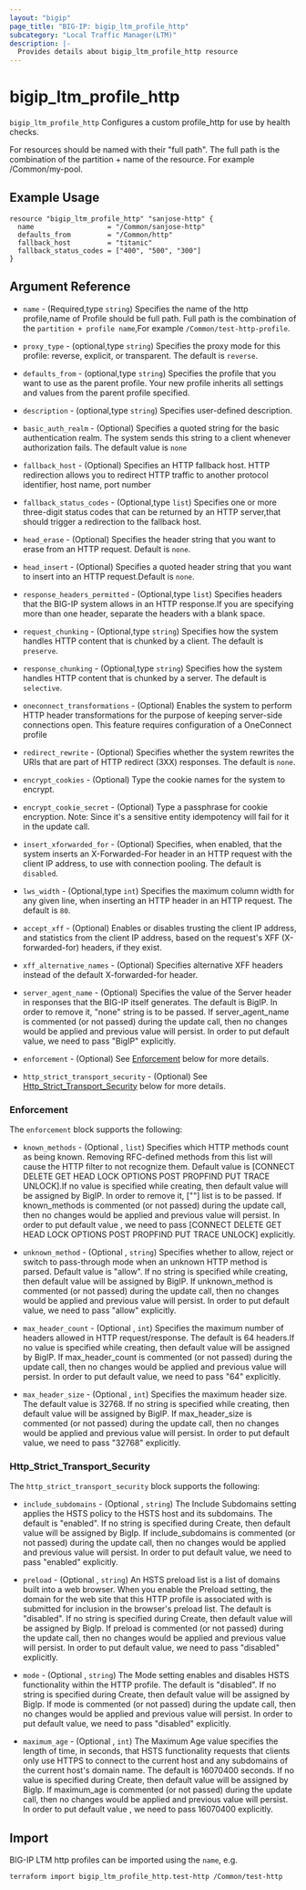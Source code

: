 ```yaml
---
layout: "bigip"
page_title: "BIG-IP: bigip_ltm_profile_http"
subcategory: "Local Traffic Manager(LTM)"
description: |-
  Provides details about bigip_ltm_profile_http resource
---
```


# bigip\_ltm\_profile_http

`bigip_ltm_profile_http` Configures a custom profile_http for use by health checks.

For resources should be named with their "full path". The full path is the combination of the partition + name of the resource. For example /Common/my-pool.

## Example Usage


```hcl
resource "bigip_ltm_profile_http" "sanjose-http" {
  name                  = "/Common/sanjose-http"
  defaults_from         = "/Common/http"
  fallback_host         = "titanic"
  fallback_status_codes = ["400", "500", "300"]
}

```      

## Argument Reference

* `name` - (Required,type `string`) Specifies the name of the http profile,name of Profile should be full path. Full path is the combination of the `partition + profile name`,For example `/Common/test-http-profile`.

* `proxy_type` - (optional,type `string`) Specifies the proxy mode for this profile: reverse, explicit, or transparent. The default is `reverse`.

* `defaults_from` - (optional,type `string`) Specifies the profile that you want to use as the parent profile. Your new profile inherits all settings and values from the parent profile specified.

* `description` - (optional,type `string`) Specifies user-defined description.

* `basic_auth_realm` - (Optional) Specifies a quoted string for the basic authentication realm. The system sends this string to a client whenever authorization fails. The default value is `none`

* `fallback_host` - (Optional) Specifies an HTTP fallback host. HTTP redirection allows you to redirect HTTP traffic to another protocol identifier, host name, port number

* `fallback_status_codes` - (Optional,type `list`) Specifies one or more three-digit status codes that can be returned by an HTTP server,that should trigger a redirection to the fallback host.

* `head_erase` - (Optional) Specifies the header string that you want to erase from an HTTP request. Default is `none`.

* `head_insert` - (Optional) Specifies a quoted header string that you want to insert into an HTTP request.Default is `none`.

* `response_headers_permitted` - (Optional,type `list`) Specifies headers that the BIG-IP system allows in an HTTP response.If you are specifying more than one header, separate the headers with a blank space.

* `request_chunking` - (Optional,type `string`) Specifies how the system handles HTTP content that is chunked by a client. The default is `preserve`.

* `response_chunking` - (Optional,type `string`) Specifies how the system handles HTTP content that is chunked by a server. The default is `selective`.

* `oneconnect_transformations` - (Optional) Enables the system to perform HTTP header transformations for the purpose of  keeping server-side connections open. This feature requires configuration of a OneConnect profile

* `redirect_rewrite` - (Optional) Specifies whether the system rewrites the URIs that are part of HTTP redirect (3XX) responses. The default is `none`.

* `encrypt_cookies` - (Optional) Type the cookie names for the system to encrypt.

* `encrypt_cookie_secret` - (Optional) Type a passphrase for cookie encryption. Note: Since it's a sensitive entity idempotency will fail for it in the update call.

* `insert_xforwarded_for` - (Optional) Specifies, when enabled, that the system inserts an X-Forwarded-For header in an HTTP request with the client IP address, to use with connection pooling. The default is `disabled`.

* `lws_width` - (Optional,type `int`) Specifies the maximum column width for any given line, when inserting an HTTP header in an HTTP request. The default is `80`.

* `accept_xff` - (Optional) Enables or disables trusting the client IP address, and statistics from the client IP address, based on the request's XFF (X-forwarded-for) headers, if they exist.

* `xff_alternative_names` - (Optional) Specifies alternative XFF headers instead of the default X-forwarded-for header.

* `server_agent_name` - (Optional) Specifies the value of the Server header in responses that the BIG-IP itself generates. The default is BigIP. In order to remove it, "none" string is to be passed. If server_agent_name is commented (or not passed) during the update call, then no changes would be applied and previous value will persist. In order to put default value, we need to pass "BigIP" explicitly.

* `enforcement` - (Optional) See [Enforcement](#enforcement) below for more details.

* `http_strict_transport_security` - (Optional) See [Http_Strict_Transport_Security](#http_strict_transport_security) below for more details.

### Enforcement

The `enforcement` block supports the following:

* `known_methods` - (Optional , `list`) Specifies which HTTP methods count as being known. Removing RFC-defined methods from this list will cause the HTTP filter to not recognize them. Default value is [CONNECT DELETE GET HEAD LOCK OPTIONS POST PROPFIND PUT TRACE UNLOCK].If no value is specified while creating, then default value will be assigned by BigIP. In order to remove it, [""] list is to be passed. If known_methods is commented (or not passed) during the update call, then no changes would be applied and previous value will persist. In order to put default value , we need to pass [CONNECT DELETE GET HEAD LOCK OPTIONS POST PROPFIND PUT TRACE UNLOCK] explicitly.

* `unknown_method` - (Optional , `string`) Specifies whether to allow, reject or switch to pass-through mode when an unknown HTTP method is parsed. Default value is "allow". If no string is specified while creating, then default value will be assigned by BigIP. If unknown_method is commented (or not passed) during the update call, then no changes would be applied and previous value will persist. In order to put default value, we need to pass "allow" explicitly.

* `max_header_count` - (Optional , `int`) Specifies the maximum number of headers allowed in HTTP request/response. The default is 64 headers.If no value is specified while creating, then default value will be assigned by BigIP. If max_header_count is commented (or not passed) during the update call, then no changes would be applied and previous value will persist. In order to put default value, we need to pass "64" explicitly.

* `max_header_size` - (Optional , `int`) Specifies the maximum header size. The default value is 32768. If no string is specified while creating, then default value will be assigned by BigIP. If max_header_size is commented (or not passed) during the update call, then no changes would be applied and previous value will persist. In order to put default value, we need to pass "32768" explicitly.


### Http_Strict_Transport_Security

The `http_strict_transport_security` block supports the following:

* `include_subdomains` - (Optional , `string`) The Include Subdomains setting applies the HSTS policy to the HSTS host and its subdomains. The default is "enabled". If no string is specified during Create, then default value will be assigned by BigIp. If include_subdomains is commented (or not passed) during the update call, then no changes would be applied and previous value will persist. In order to put default value, we need to pass "enabled" explicitly.

* `preload` - (Optional , `string`) An HSTS preload list is a list of domains built into a web browser. When you enable the Preload setting, the domain for the web site that this HTTP profile is associated with is submitted for inclusion in the browser's preload list. The default is "disabled". If no string is specified during Create, then default value will be assigned by BigIp. If preload is commented (or not passed) during the update call, then no changes would be applied and previous value will persist. In order to put default value, we need to pass "disabled" explicitly.

* `mode` - (Optional , `string`) The Mode setting enables and disables HSTS functionality within the HTTP profile. The default is "disabled". If no string is specified during Create, then default value will be assigned by BigIp. If mode is commented (or not passed) during the update call, then no changes would be applied and previous value will persist. In order to put default value, we need to pass "disabled" explicitly.

* `maximum_age` - (Optional , `int`) The Maximum Age value specifies the length of time, in seconds, that HSTS functionality requests that clients only use HTTPS to connect to the current host and any subdomains of the current host's domain name.  The default is 16070400 seconds. If no value is specified during Create, then default value will be assigned by BigIp. If maximum_age is commented (or not passed) during the update call, then no changes would be applied and previous value will persist. In order to put default value , we need to pass 16070400 explicitly.


## Import

BIG-IP LTM http profiles can be imported using the `name`, e.g.

```bash
terraform import bigip_ltm_profile_http.test-http /Common/test-http
```
